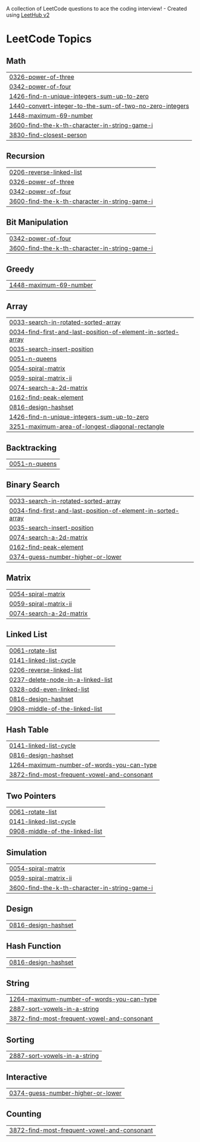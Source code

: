 A collection of LeetCode questions to ace the coding interview! - Created using [LeetHub v2](https://github.com/arunbhardwaj/LeetHub-2.0)
<!---LeetCode Topics Start-->
# LeetCode Topics
## Math
|  |
| ------- |
| [0326-power-of-three](https://github.com/gollapallijayanthi/Leetcode/tree/master/0326-power-of-three) |
| [0342-power-of-four](https://github.com/gollapallijayanthi/CodeHorizons/tree/master/0342-power-of-four) |
| [1426-find-n-unique-integers-sum-up-to-zero](https://github.com/gollapallijayanthi/CodeHorizons/tree/master/1426-find-n-unique-integers-sum-up-to-zero) |
| [1440-convert-integer-to-the-sum-of-two-no-zero-integers](https://github.com/gollapallijayanthi/CodeHorizons/tree/master/1440-convert-integer-to-the-sum-of-two-no-zero-integers) |
| [1448-maximum-69-number](https://github.com/gollapallijayanthi/CodeHorizons/tree/master/1448-maximum-69-number) |
| [3600-find-the-k-th-character-in-string-game-i](https://github.com/gollapallijayanthi/CodeHorizons/tree/master/3600-find-the-k-th-character-in-string-game-i) |
| [3830-find-closest-person](https://github.com/gollapallijayanthi/CodeHorizons/tree/master/3830-find-closest-person) |
## Recursion
|  |
| ------- |
| [0206-reverse-linked-list](https://github.com/gollapallijayanthi/CodeHorizons/tree/master/0206-reverse-linked-list) |
| [0326-power-of-three](https://github.com/gollapallijayanthi/Leetcode/tree/master/0326-power-of-three) |
| [0342-power-of-four](https://github.com/gollapallijayanthi/CodeHorizons/tree/master/0342-power-of-four) |
| [3600-find-the-k-th-character-in-string-game-i](https://github.com/gollapallijayanthi/CodeHorizons/tree/master/3600-find-the-k-th-character-in-string-game-i) |
## Bit Manipulation
|  |
| ------- |
| [0342-power-of-four](https://github.com/gollapallijayanthi/CodeHorizons/tree/master/0342-power-of-four) |
| [3600-find-the-k-th-character-in-string-game-i](https://github.com/gollapallijayanthi/CodeHorizons/tree/master/3600-find-the-k-th-character-in-string-game-i) |
## Greedy
|  |
| ------- |
| [1448-maximum-69-number](https://github.com/gollapallijayanthi/CodeHorizons/tree/master/1448-maximum-69-number) |
## Array
|  |
| ------- |
| [0033-search-in-rotated-sorted-array](https://github.com/gollapallijayanthi/CodeHorizons/tree/master/0033-search-in-rotated-sorted-array) |
| [0034-find-first-and-last-position-of-element-in-sorted-array](https://github.com/gollapallijayanthi/CodeHorizons/tree/master/0034-find-first-and-last-position-of-element-in-sorted-array) |
| [0035-search-insert-position](https://github.com/gollapallijayanthi/CodeHorizons/tree/master/0035-search-insert-position) |
| [0051-n-queens](https://github.com/gollapallijayanthi/CodeHorizons/tree/master/0051-n-queens) |
| [0054-spiral-matrix](https://github.com/gollapallijayanthi/CodeHorizons/tree/master/0054-spiral-matrix) |
| [0059-spiral-matrix-ii](https://github.com/gollapallijayanthi/CodeHorizons/tree/master/0059-spiral-matrix-ii) |
| [0074-search-a-2d-matrix](https://github.com/gollapallijayanthi/CodeHorizons/tree/master/0074-search-a-2d-matrix) |
| [0162-find-peak-element](https://github.com/gollapallijayanthi/CodeHorizons/tree/master/0162-find-peak-element) |
| [0816-design-hashset](https://github.com/gollapallijayanthi/CodeHorizons/tree/master/0816-design-hashset) |
| [1426-find-n-unique-integers-sum-up-to-zero](https://github.com/gollapallijayanthi/CodeHorizons/tree/master/1426-find-n-unique-integers-sum-up-to-zero) |
| [3251-maximum-area-of-longest-diagonal-rectangle](https://github.com/gollapallijayanthi/CodeHorizons/tree/master/3251-maximum-area-of-longest-diagonal-rectangle) |
## Backtracking
|  |
| ------- |
| [0051-n-queens](https://github.com/gollapallijayanthi/CodeHorizons/tree/master/0051-n-queens) |
## Binary Search
|  |
| ------- |
| [0033-search-in-rotated-sorted-array](https://github.com/gollapallijayanthi/CodeHorizons/tree/master/0033-search-in-rotated-sorted-array) |
| [0034-find-first-and-last-position-of-element-in-sorted-array](https://github.com/gollapallijayanthi/CodeHorizons/tree/master/0034-find-first-and-last-position-of-element-in-sorted-array) |
| [0035-search-insert-position](https://github.com/gollapallijayanthi/CodeHorizons/tree/master/0035-search-insert-position) |
| [0074-search-a-2d-matrix](https://github.com/gollapallijayanthi/CodeHorizons/tree/master/0074-search-a-2d-matrix) |
| [0162-find-peak-element](https://github.com/gollapallijayanthi/CodeHorizons/tree/master/0162-find-peak-element) |
| [0374-guess-number-higher-or-lower](https://github.com/gollapallijayanthi/CodeHorizons/tree/master/0374-guess-number-higher-or-lower) |
## Matrix
|  |
| ------- |
| [0054-spiral-matrix](https://github.com/gollapallijayanthi/CodeHorizons/tree/master/0054-spiral-matrix) |
| [0059-spiral-matrix-ii](https://github.com/gollapallijayanthi/CodeHorizons/tree/master/0059-spiral-matrix-ii) |
| [0074-search-a-2d-matrix](https://github.com/gollapallijayanthi/CodeHorizons/tree/master/0074-search-a-2d-matrix) |
## Linked List
|  |
| ------- |
| [0061-rotate-list](https://github.com/gollapallijayanthi/CodeHorizons/tree/master/0061-rotate-list) |
| [0141-linked-list-cycle](https://github.com/gollapallijayanthi/CodeHorizons/tree/master/0141-linked-list-cycle) |
| [0206-reverse-linked-list](https://github.com/gollapallijayanthi/CodeHorizons/tree/master/0206-reverse-linked-list) |
| [0237-delete-node-in-a-linked-list](https://github.com/gollapallijayanthi/CodeHorizons/tree/master/0237-delete-node-in-a-linked-list) |
| [0328-odd-even-linked-list](https://github.com/gollapallijayanthi/CodeHorizons/tree/master/0328-odd-even-linked-list) |
| [0816-design-hashset](https://github.com/gollapallijayanthi/CodeHorizons/tree/master/0816-design-hashset) |
| [0908-middle-of-the-linked-list](https://github.com/gollapallijayanthi/CodeHorizons/tree/master/0908-middle-of-the-linked-list) |
## Hash Table
|  |
| ------- |
| [0141-linked-list-cycle](https://github.com/gollapallijayanthi/CodeHorizons/tree/master/0141-linked-list-cycle) |
| [0816-design-hashset](https://github.com/gollapallijayanthi/CodeHorizons/tree/master/0816-design-hashset) |
| [1264-maximum-number-of-words-you-can-type](https://github.com/gollapallijayanthi/CodeHorizons/tree/master/1264-maximum-number-of-words-you-can-type) |
| [3872-find-most-frequent-vowel-and-consonant](https://github.com/gollapallijayanthi/CodeHorizons/tree/master/3872-find-most-frequent-vowel-and-consonant) |
## Two Pointers
|  |
| ------- |
| [0061-rotate-list](https://github.com/gollapallijayanthi/CodeHorizons/tree/master/0061-rotate-list) |
| [0141-linked-list-cycle](https://github.com/gollapallijayanthi/CodeHorizons/tree/master/0141-linked-list-cycle) |
| [0908-middle-of-the-linked-list](https://github.com/gollapallijayanthi/CodeHorizons/tree/master/0908-middle-of-the-linked-list) |
## Simulation
|  |
| ------- |
| [0054-spiral-matrix](https://github.com/gollapallijayanthi/CodeHorizons/tree/master/0054-spiral-matrix) |
| [0059-spiral-matrix-ii](https://github.com/gollapallijayanthi/CodeHorizons/tree/master/0059-spiral-matrix-ii) |
| [3600-find-the-k-th-character-in-string-game-i](https://github.com/gollapallijayanthi/CodeHorizons/tree/master/3600-find-the-k-th-character-in-string-game-i) |
## Design
|  |
| ------- |
| [0816-design-hashset](https://github.com/gollapallijayanthi/CodeHorizons/tree/master/0816-design-hashset) |
## Hash Function
|  |
| ------- |
| [0816-design-hashset](https://github.com/gollapallijayanthi/CodeHorizons/tree/master/0816-design-hashset) |
## String
|  |
| ------- |
| [1264-maximum-number-of-words-you-can-type](https://github.com/gollapallijayanthi/CodeHorizons/tree/master/1264-maximum-number-of-words-you-can-type) |
| [2887-sort-vowels-in-a-string](https://github.com/gollapallijayanthi/CodeHorizons/tree/master/2887-sort-vowels-in-a-string) |
| [3872-find-most-frequent-vowel-and-consonant](https://github.com/gollapallijayanthi/CodeHorizons/tree/master/3872-find-most-frequent-vowel-and-consonant) |
## Sorting
|  |
| ------- |
| [2887-sort-vowels-in-a-string](https://github.com/gollapallijayanthi/CodeHorizons/tree/master/2887-sort-vowels-in-a-string) |
## Interactive
|  |
| ------- |
| [0374-guess-number-higher-or-lower](https://github.com/gollapallijayanthi/CodeHorizons/tree/master/0374-guess-number-higher-or-lower) |
## Counting
|  |
| ------- |
| [3872-find-most-frequent-vowel-and-consonant](https://github.com/gollapallijayanthi/CodeHorizons/tree/master/3872-find-most-frequent-vowel-and-consonant) |
<!---LeetCode Topics End-->